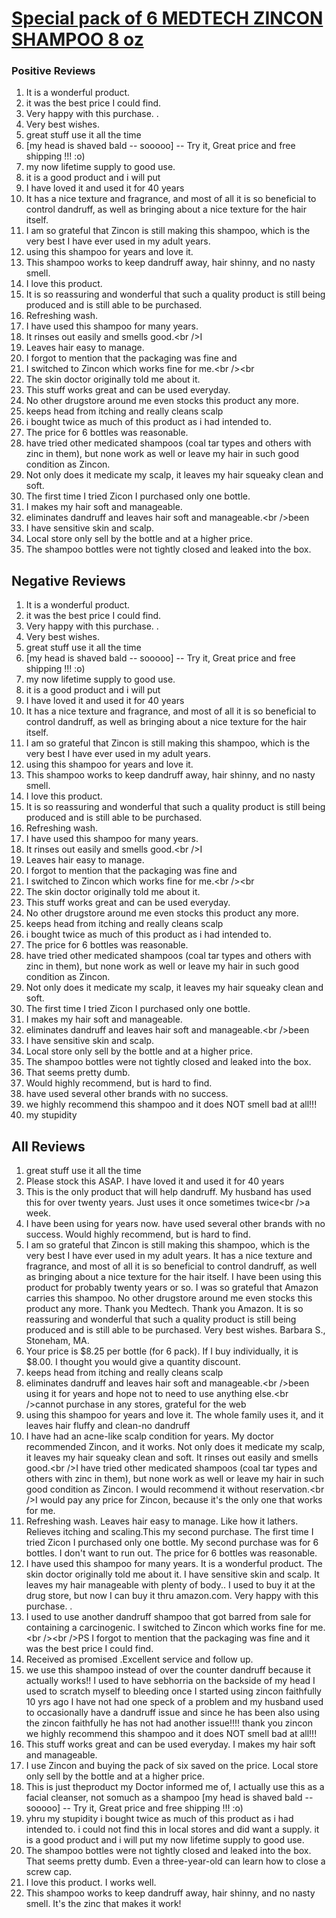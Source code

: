 # [Special pack of 6 MEDTECH ZINCON SHAMPOO 8 oz](https://products.checkmycream.com/products/Special-pack-of-6-MEDTECH-ZINCON-SHAMPOO-8-oz.html)

### Positive Reviews

<ol>
      <li>It is a wonderful product.</li>
      <li>it was the best price I could find.</li>
      <li>Very happy with this purchase. .</li>
      <li>Very best wishes.</li>
      <li>great stuff use it all the time</li>
      <li>[my head is shaved bald -- sooooo] -- Try it, Great price and free shipping !!! :o)</li>
      <li>my now lifetime supply to good use.</li>
      <li>it is a good product and i will put</li>
      <li>I have loved it and used it for 40 years</li>
      <li>It has a nice texture and fragrance, and most of all it is so beneficial to control dandruff, as well as bringing about a nice texture for the hair itself.</li>
      <li>I am so grateful that Zincon is still making this shampoo, which is the very best I have ever used in my adult years.</li>
      <li>using this shampoo for years and love it.  </li>
      <li>This shampoo works to keep dandruff away, hair shinny, and no nasty smell.</li>
      <li>I love this product.</li>
      <li>It is so reassuring and wonderful that such a quality product is still being produced and is still able to be purchased.</li>
      <li>Refreshing wash.  </li>
      <li>I have used this shampoo for many years.</li>
      <li>It rinses out easily and smells good.&lt;br /&gt;I</li>
      <li>Leaves hair easy to manage.</li>
      <li>I forgot to mention that the packaging was fine and</li>
      <li>I switched to Zincon which works fine for me.&lt;br /&gt;&lt;br</li>
      <li>The skin doctor originally told me about it.</li>
      <li>This stuff works great and can be used everyday.</li>
      <li>No other drugstore around me even stocks this product any more.</li>
      <li>keeps head from itching and really cleans scalp</li>
      <li>i bought twice as much of this product as i had intended to.  </li>
      <li>The price for 6 bottles was reasonable.</li>
      <li>have tried other medicated shampoos (coal tar types and others with zinc in them), but none work as well or leave my hair in such good condition as Zincon.</li>
      <li>Not only does it medicate my scalp, it leaves my hair squeaky clean and soft.</li>
      <li>The first time I tried Zicon I purchased only one bottle.</li>
      <li>I makes my hair soft and manageable.</li>
      <li>eliminates dandruff and leaves hair soft and manageable.&lt;br /&gt;been</li>
      <li>I have sensitive skin and scalp.</li>
      <li>Local store only sell by the bottle and at a higher price.</li>
      <li>The shampoo bottles were not tightly closed and leaked into the box.  </li>
</ol>


<h2>Negative Reviews</h2>
<ol>
<li> It is a wonderful product.</li>
<li> it was the best price I could find.</li>
<li> Very happy with this purchase. .</li>
<li> Very best wishes.</li>
<li> great stuff use it all the time</li>
<li> [my head is shaved bald -- sooooo] -- Try it, Great price and free shipping !!! :o)</li>
<li> my now lifetime supply to good use.</li>
<li> it is a good product and i will put</li>
<li> I have loved it and used it for 40 years</li>
<li> It has a nice texture and fragrance, and most of all it is so beneficial to control dandruff, as well as bringing about a nice texture for the hair itself.</li>
<li> I am so grateful that Zincon is still making this shampoo, which is the very best I have ever used in my adult years.</li>
<li> using this shampoo for years and love it.  </li>
<li> This shampoo works to keep dandruff away, hair shinny, and no nasty smell.</li>
<li> I love this product.</li>
<li> It is so reassuring and wonderful that such a quality product is still being produced and is still able to be purchased.</li>
<li> Refreshing wash.  </li>
<li> I have used this shampoo for many years.</li>
<li> It rinses out easily and smells good.&lt;br /&gt;I</li>
<li> Leaves hair easy to manage.</li>
<li> I forgot to mention that the packaging was fine and</li>
<li> I switched to Zincon which works fine for me.&lt;br /&gt;&lt;br</li>
<li> The skin doctor originally told me about it.</li>
<li> This stuff works great and can be used everyday.</li>
<li> No other drugstore around me even stocks this product any more.</li>
<li> keeps head from itching and really cleans scalp</li>
<li> i bought twice as much of this product as i had intended to.  </li>
<li> The price for 6 bottles was reasonable.</li>
<li> have tried other medicated shampoos (coal tar types and others with zinc in them), but none work as well or leave my hair in such good condition as Zincon.</li>
<li> Not only does it medicate my scalp, it leaves my hair squeaky clean and soft.</li>
<li> The first time I tried Zicon I purchased only one bottle.</li>
<li> I makes my hair soft and manageable.</li>
<li> eliminates dandruff and leaves hair soft and manageable.&lt;br /&gt;been</li>
<li> I have sensitive skin and scalp.</li>
<li> Local store only sell by the bottle and at a higher price.</li>
<li> The shampoo bottles were not tightly closed and leaked into the box.  </li>
<li> That seems pretty dumb.</li>
<li> Would highly recommend, but is hard to find.</li>
<li> have used several other brands with no success.</li>
<li> we highly recommend this shampoo and it does NOT smell bad at all!!!</li>
<li> my stupidity</li>
</ol>

<h2>All Reviews</h2>

<ol>
    <li> great stuff use it all the time</li>
    <li> Please stock this ASAP. I have loved it and used it for 40 years</li>
    <li> This is the only product that will help dandruff.  My husband has used this for over twenty years.  Just uses it once sometimes twice&lt;br /&gt;a week.</li>
    <li> I have been using for years now. have used several other brands with no success. Would highly recommend, but is hard to find.</li>
    <li> I am so grateful that Zincon is still making this shampoo, which is the very best I have ever used in my adult years. It has a nice texture and fragrance, and most of all it is so beneficial to control dandruff, as well as bringing about a nice texture for the hair itself. I have been using this product for probably twenty years or so. I was so grateful that Amazon carries this shampoo. No other drugstore around me even stocks this product any more. Thank you Medtech. Thank you Amazon. It is so reassuring and wonderful that such a quality product is still being produced and is still able to be purchased. Very best wishes. Barbara S., Stoneham, MA.</li>
    <li> Your price is $8.25 per bottle (for 6 pack).  If I buy individually, it is $8.00.  I thought you would give a quantity discount.</li>
    <li> keeps head from itching and really cleans scalp</li>
    <li> eliminates dandruff and leaves hair soft and manageable.&lt;br /&gt;been using it for years and hope not to need to use anything else.&lt;br /&gt;cannot purchase in any stores, grateful for the web</li>
    <li> using this shampoo for years and love it.  The whole family uses it, and it leaves hair fluffy and clean-no dandruff</li>
    <li> I have had an acne-like scalp condition for years. My doctor recommended Zincon, and it works. Not only does it medicate my scalp, it leaves my hair squeaky clean and soft. It rinses out easily and smells good.&lt;br /&gt;I have tried other medicated shampoos (coal tar types and others with zinc in them), but none work as well or leave my hair in such good condition as Zincon. I would recommend it without reservation.&lt;br /&gt;I would pay any price for Zincon, because it&#x27;s the only one that works for me.</li>
    <li> Refreshing wash.  Leaves hair easy to manage. Like how it lathers. Relieves itching and scaling.This my second purchase. The first time I tried Zicon I purchased only one bottle. My second purchase was for 6 bottles.  I don&#x27;t want to run out.  The price for 6 bottles was reasonable.</li>
    <li> I have used this shampoo for many years. It is a wonderful product. The skin doctor originally told me about it. I have sensitive skin and scalp. It leaves my hair manageable with plenty of body.. I used to buy it at the drug store, but now I can buy it thru amazon.com. Very happy with this purchase. .</li>
    <li> I used to use another dandruff shampoo that got barred from sale for containing a carcinogenic.  I switched to Zincon which works fine for me.&lt;br /&gt;&lt;br /&gt;PS I forgot to mention that the packaging was fine and it was the best price I could find.</li>
    <li> Received as promised .Excellent service and follow up.</li>
    <li> we use this shampoo instead of over the counter dandruff because it actually works!! I used to have sebhorria on the backside of my head I used to scratch myself to bleeding once I started using zincon faithfully 10 yrs ago I have not had one speck of a problem and my husband used to occasionally have a dandruff issue and since he has been also using the zincon faithfully he has not had another issue!!!! thank you zincon we highly recommend this shampoo and it does NOT smell bad at all!!!</li>
    <li> This stuff works great and can be used everyday. I makes my hair soft and manageable.</li>
    <li> I use Zincon and buying the pack of six saved on the price.  Local store only sell by the bottle and at a higher price.</li>
    <li> This is just theproduct my Doctor informed me of, I actually use this as a facial cleanser, not somuch as a shampoo [my head is shaved bald -- sooooo] -- Try it, Great price and free shipping !!! :o)</li>
    <li> yhru my stupidity i bought twice as much of this product as i had intended to.  i could not find this in local stores and did want a supply.  it is a good product and i will put my now lifetime supply to good use.</li>
    <li> The shampoo bottles were not tightly closed and leaked into the box.  That seems pretty dumb. Even a three-year-old can learn how to close a screw cap.</li>
    <li> I love this product. I works well.</li>
    <li> This shampoo works to keep dandruff away, hair shinny, and no nasty smell. It&#x27;s the zinc that makes it work!</li>
</ol>




